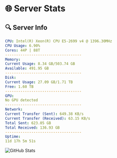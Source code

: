 # 🌐 Server Stats
## 🔍 Server Info
```yaml
CPU: Intel(R) Xeon(R) CPU E5-2699 v4 @ 1396.30MHz
CPU Usage: 6.90%
Cores: 44P | 88T
-----------------------------------
Memory:
Current Usage: 8.34 GB/503.74 GB
Available: 491.95 GB
-----------------------------------
Disk:
Current Usage: 27.09 GB/1.71 TB
Free: 1.60 TB
-----------------------------------
GPU:
No GPU detected
-----------------------------------
Network:
Current Transfer (Sent): 649.38 KB/s
Current Transfer (Received): 63.15 KB/s
Total Sent: 623.05 GB
Total Received: 136.93 GB
-----------------------------------
Uptime:
11d 17h 5m 51s
```
![GitHub Stats](https://img.shields.io/badge/Updated-2025-05-01_10:14:39-blue)